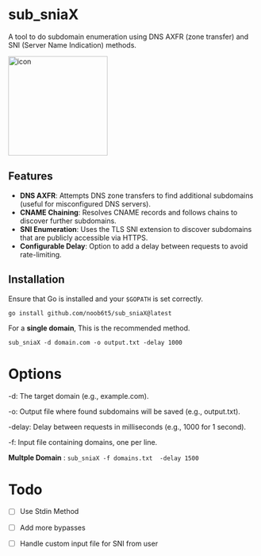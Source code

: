 # sub_sniaX
A tool to do subdomain enumeration using DNS AXFR (zone transfer) and SNI (Server Name Indication) methods.

<img src="https://github.com/user-attachments/assets/874c7ea6-5050-4870-9408-756a54ea9dd1" alt="icon" width="200" height="200">


## Features

- **DNS AXFR**: Attempts DNS zone transfers to find additional subdomains (useful for misconfigured DNS servers).
- **CNAME Chaining**: Resolves CNAME records and follows chains to discover further subdomains.
- **SNI Enumeration**: Uses the TLS SNI extension to discover subdomains that are publicly accessible via HTTPS.
- **Configurable Delay**: Option to add a delay between requests to avoid rate-limiting.

## Installation 

Ensure that Go is installed and your `$GOPATH` is set correctly.

```
go install github.com/noob6t5/sub_sniaX@latest

```
For a **single domain**, This is the recommended method.

`sub_sniaX -d domain.com -o output.txt -delay 1000`


# Options

-d: The target domain (e.g., example.com).

-o: Output file where found subdomains will be saved (e.g., output.txt).

-delay: Delay between requests in milliseconds (e.g., 1000 for 1 second).

-f: Input file containing domains, one per line.

**Multple Domain** :  `sub_sniaX -f domains.txt  -delay 1500`

# Todo

- [ ] Use Stdin Method
- [ ] Add more bypasses
- [ ] Handle custom input file for SNI from user

